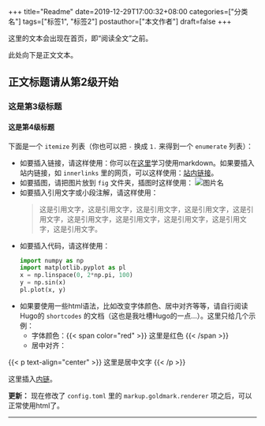 +++
title="Readme"
date=2019-12-29T17:00:32+08:00
categories=["分类名"]
tags=["标签1", "标签2"]
postauthor=["本文作者"]
draft=false
+++

这里的文本会出现在首页，即“阅读全文”之前。

<!--more-->

此处向下是正文文本。

## 正文标题请从第2级开始

### 这是第3级标题

#### 这是第4级标题

下面是一个 `` itemize `` 列表（你也可以把 `-` 换成 ` 1. ` 来得到一个 `` enumerate `` 列表）：

- 如要插入链接，请这样使用：你可以在[这里](https://guides.github.com/features/mastering-markdown/)学习使用markdown。如果要插入站内链接，如 `` innerlinks `` 里的网页，可以这样使用：[站内链接](/maupassant-hugo/innerlinks/xiaoma/)。
- 如要插图，请把图片放到 `` fig `` 文件夹，插图时这样使用：
   ![图片名](/fig/sine.png)
- 如要插入引用文字或小段注解，请这样使用：
   > 这是引用文字，这是引用文字，这是引用文字，这是引用文字，这是引用文字，这是引用文字，这是引用文字，这是引用文字，这是引用文字，这是引用文字。
- 如要插入代码，请这样使用：
   ```python
   import numpy as np
   import matplotlib.pyplot as pl
   x = np.linspace(0, 2*np.pi, 100)
   y = np.sin(x)
   pl.plot(x, y)
   ```
- 如果要使用一些html语法，比如改变字体颜色、居中对齐等等，请自行阅读Hugo的 `` shortcodes `` 的文档（这也是我吐槽Hugo的一点...）。这里只给几个示例：
   - 字体颜色：{{< span color="red" >}} 这里是红色 {{< /span >}}
   - 居中对齐：

{{< p text-align="center" >}} 这里是居中文字 {{< /p >}}

这里插入[内链](/maupassant-hugo/innerlinks/xiaoma/)。

**更新：** 现在修改了 `` config.toml `` 里的 `` markup.goldmark.renderer `` 项之后，可以正常使用html了。

---
